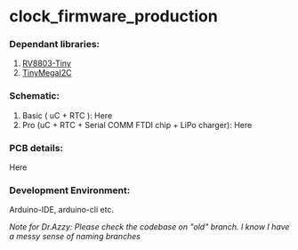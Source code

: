 # clock_firmware_production

### Dependant libraries:
1. [RV8803-Tiny](https://github.com/dattasaurabh82/RV8803Tiny)
2. [TinyMegaI2C](https://github.com/dattasaurabh82/TinyMegaI2C)

### Schematic:
1. Basic ( uC + RTC ):  Here
2. Pro (uC + RTC + Serial COMM FTDI chip + LiPo charger): Here

### PCB details: 
Here

### Development Environment:
Arduino-IDE, arduino-cli etc.



_Note for Dr.Azzy: Please check the codebase on "old" branch. I know I have a messy sense of naming branches_
